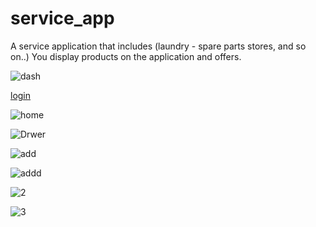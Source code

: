 # service_app
A service application that includes (laundry - spare parts stores, and so on..)
You display products on the application and offers.


![dash](https://user-images.githubusercontent.com/47438788/164973638-9e710f04-0ad4-4bc7-bf40-cbf08607da16.png)

[login](https://user-images.githubusercontent.com/47438788/164973628-af43dff2-834c-4773-a393-b4014f7caa48.png)

![home](https://user-images.githubusercontent.com/47438788/164973633-1babfbf4-4b5a-4dfc-bb2d-ef78a5367ec9.png)

![Drwer](https://user-images.githubusercontent.com/47438788/164973643-27976cf7-0ab5-4e9b-bb9e-a480c293ff1b.png)

![add](https://user-images.githubusercontent.com/47438788/164973645-05b977b7-fbf5-4840-a423-3149bdb1bbe0.png)


![addd](https://user-images.githubusercontent.com/47438788/164973648-fae366bb-6657-4891-bef3-5fd9c2113167.png)


![2](https://user-images.githubusercontent.com/47438788/164973652-75401f03-c8a6-4a37-8e70-1be71be5c5db.png)

![3](https://user-images.githubusercontent.com/47438788/164973657-12cee8e0-5007-43a1-88c3-ba4632c251c3.png)
